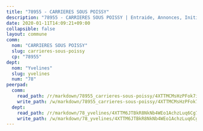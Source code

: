 ```yaml
---
title: "78955 - CARRIERES SOUS POISSY"
description: "78955 - CARRIERES SOUS POISSY | Entraide, Annonces, Initiatives"
date: 2020-01-11T14:09:21+09:00
collapsible: false
layout: commune
comm:
  nom: "CARRIERES SOUS POISSY"
  slug: carrieres-sous-poissy
  cp: "78955"
dept:
  nom: "Yvelines"
  slug: yvelines
  num: "78"
peerpad:
  comm:
    read_path: /r/markdown/78955_carrieres-sous-poissy/4XTTMCMsHzPFok7iYM1sfRUPa3n8P2EuNKp4bNCW1TBupmm6m
    write_path: /w/markdown/78955_carrieres-sous-poissy/4XTTMCMsHzPFok7iYM1sfRUPa3n8P2EuNKp4bNCW1TBupmm6m-K3TgTv3uRiiAEipWL5af3S9FStRs9wR6A4YgFHyzvEqrVxpjkw9qusToK2RQBaqNnvF5PfqqyQKXQv5imcC32kX4yzsTYWJutrQatu3cLwwCqW2nX3eWJauhi43Y1NKYSL6PkRBs
  dept:
    read_path: /r/markdown/78_yvelines/4XTTM6JTBkR8NkNb4WEo1AchzLuq6Cg73ydg7w9pErcQZA13p
    write_path: /w/markdown/78_yvelines/4XTTM6JTBkR8NkNb4WEo1AchzLuq6Cg73ydg7w9pErcQZA13p-K3TgUBFRQCPZwoWqJkunXeSjdgbtU3xzUSsui8DBc3rCTw6mbo4gNvfQRdE99JD3AnVW7fzseq687LKfGWCfAPajih5ByiZ3SpFz1r449oWaDnM5BHKZTbYtf6pEhRvzWbcazhrS
---
```



